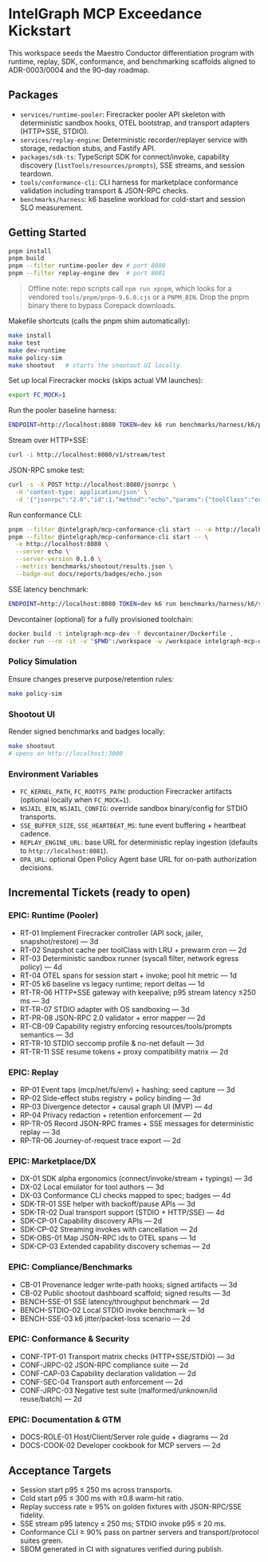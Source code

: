 # IntelGraph MCP Exceedance Kickstart

This workspace seeds the Maestro Conductor differentiation program with runtime, replay, SDK, conformance, and benchmarking scaffolds aligned to ADR-0003/0004 and the 90-day roadmap.

## Packages

- `services/runtime-pooler`: Firecracker pooler API skeleton with deterministic sandbox hooks, OTEL bootstrap, and transport adapters (HTTP+SSE, STDIO).
- `services/replay-engine`: Deterministic recorder/replayer service with storage, redaction stubs, and Fastify API.
- `packages/sdk-ts`: TypeScript SDK for connect/invoke, capability discovery (`listTools/resources/prompts`), SSE streams, and session teardown.
- `tools/conformance-cli`: CLI harness for marketplace conformance validation including transport & JSON-RPC checks.
- `benchmarks/harness`: k6 baseline workload for cold-start and session SLO measurement.

## Getting Started

```bash
pnpm install
pnpm build
pnpm --filter runtime-pooler dev # port 8080
pnpm --filter replay-engine dev  # port 8081
```

> Offline note: repo scripts call `npm run xpnpm`, which looks for a vendored `tools/pnpm/pnpm-9.6.0.cjs` or a `PNPM_BIN`. Drop the pnpm binary there to bypass Corepack downloads.

Makefile shortcuts (calls the pnpm shim automatically):

```bash
make install
make test
make dev-runtime
make policy-sim
make shootout   # starts the shootout UI locally
```

Set up local Firecracker mocks (skips actual VM launches):

```bash
export FC_MOCK=1
```

Run the pooler baseline harness:

```bash
ENDPOINT=http://localhost:8080 TOKEN=dev k6 run benchmarks/harness/k6/pooler-baseline.js
```

Stream over HTTP+SSE:

```bash
curl -i http://localhost:8080/v1/stream/test
```

JSON-RPC smoke test:

```bash
curl -s -X POST http://localhost:8080/jsonrpc \
  -H 'content-type: application/json' \
  -d '{"jsonrpc":"2.0","id":1,"method":"echo","params":{"toolClass":"echo","args":{"x":1}}}' | jq .
```

Run conformance CLI:

```bash
pnpm --filter @intelgraph/mcp-conformance-cli start -- -e http://localhost:8080
pnpm --filter @intelgraph/mcp-conformance-cli start -- \
  -e http://localhost:8080 \
  --server echo \
  --server-version 0.1.0 \
  --metrics benchmarks/shootout/results.json \
  --badge-out docs/reports/badges/echo.json
```

SSE latency benchmark:

```bash
ENDPOINT=http://localhost:8080 TOKEN=dev k6 run benchmarks/harness/k6/sse-latency.js
```

Devcontainer (optional) for a fully provisioned toolchain:

```bash
docker build -t intelgraph-mcp-dev -f devcontainer/Dockerfile .
docker run --rm -it -v "$PWD":/workspace -w /workspace intelgraph-mcp-dev bash
```

### Policy Simulation

Ensure changes preserve purpose/retention rules:

```bash
make policy-sim
```

### Shootout UI

Render signed benchmarks and badges locally:

```bash
make shootout
# opens on http://localhost:3000
```

### Environment Variables

- `FC_KERNEL_PATH`, `FC_ROOTFS_PATH`: production Firecracker artifacts (optional locally when `FC_MOCK=1`).
- `NSJAIL_BIN`, `NSJAIL_CONFIG`: override sandbox binary/config for STDIO transports.
- `SSE_BUFFER_SIZE`, `SSE_HEARTBEAT_MS`: tune event buffering + heartbeat cadence.
- `REPLAY_ENGINE_URL`: base URL for deterministic replay ingestion (defaults to `http://localhost:8081`).
- `OPA_URL`: optional Open Policy Agent base URL for on-path authorization decisions.

## Incremental Tickets (ready to open)

### EPIC: Runtime (Pooler)

- RT-01 Implement Firecracker controller (API sock, jailer, snapshot/restore) — 3d
- RT-02 Snapshot cache per toolClass with LRU + prewarm cron — 2d
- RT-03 Deterministic sandbox runner (syscall filter, network egress policy) — 4d
- RT-04 OTEL spans for session start + invoke; pool hit metric — 1d
- RT-05 k6 baseline vs legacy runtime; report deltas — 1d
- RT-TR-06 HTTP+SSE gateway with keepalive; p95 stream latency ≤250 ms — 3d
- RT-TR-07 STDIO adapter with OS sandboxing — 3d
- RT-PR-08 JSON-RPC 2.0 validator + error mapper — 2d
- RT-CB-09 Capability registry enforcing resources/tools/prompts semantics — 3d
- RT-TR-10 STDIO seccomp profile & no-net default — 3d
- RT-TR-11 SSE resume tokens + proxy compatibility matrix — 2d

### EPIC: Replay

- RP-01 Event taps (mcp/net/fs/env) + hashing; seed capture — 3d
- RP-02 Side-effect stubs registry + policy binding — 3d
- RP-03 Divergence detector + causal graph UI (MVP) — 4d
- RP-04 Privacy redaction + retention enforcement — 2d
- RP-TR-05 Record JSON-RPC frames + SSE messages for deterministic replay — 3d
- RP-TR-06 Journey-of-request trace export — 2d

### EPIC: Marketplace/DX

- DX-01 SDK alpha ergonomics (connect/invoke/stream + typings) — 3d
- DX-02 Local emulator for tool authors — 3d
- DX-03 Conformance CLI checks mapped to spec; badges — 4d
- SDK-TR-01 SSE helper with backoff/pause APIs — 3d
- SDK-TR-02 Dual transport support (STDIO + HTTP/SSE) — 4d
- SDK-CP-01 Capability discovery APIs — 2d
- SDK-CP-02 Streaming invokes with cancellation — 2d
- SDK-OBS-01 Map JSON-RPC ids to OTEL spans — 1d
- SDK-CP-03 Extended capability discovery schemas — 2d

### EPIC: Compliance/Benchmarks

- CB-01 Provenance ledger write-path hooks; signed artifacts — 3d
- CB-02 Public shootout dashboard scaffold; signed results — 3d
- BENCH-SSE-01 SSE latency/throughput benchmark — 2d
- BENCH-STDIO-02 Local STDIO invoke benchmark — 1d
- BENCH-SSE-03 k6 jitter/packet-loss scenario — 2d

### EPIC: Conformance & Security

- CONF-TPT-01 Transport matrix checks (HTTP+SSE/STDIO) — 3d
- CONF-JRPC-02 JSON-RPC compliance suite — 2d
- CONF-CAP-03 Capability declaration validation — 2d
- CONF-SEC-04 Transport auth enforcement — 2d
- CONF-JRPC-03 Negative test suite (malformed/unknown/id reuse/batch) — 2d

### EPIC: Documentation & GTM

- DOCS-ROLE-01 Host/Client/Server role guide + diagrams — 2d
- DOCS-COOK-02 Developer cookbook for MCP servers — 2d

## Acceptance Targets

- Session start p95 ≤ 250 ms across transports.
- Cold start p95 ≤ 300 ms with ≥0.8 warm-hit ratio.
- Replay success rate ≥ 95% on golden fixtures with JSON-RPC/SSE fidelity.
- SSE stream p95 latency ≤ 250 ms; STDIO invoke p95 ≤ 20 ms.
- Conformance CLI ≥ 90% pass on partner servers and transport/protocol suites green.
- SBOM generated in CI with signatures verified during publish.
